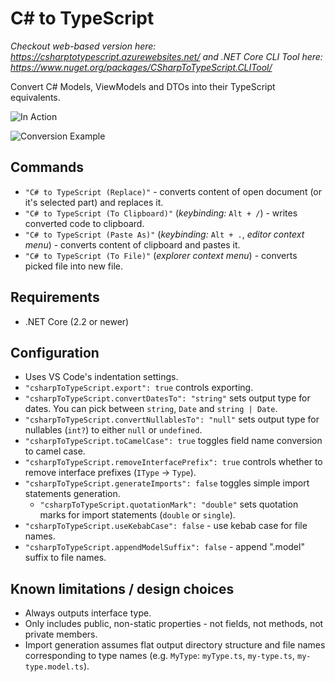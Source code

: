 # C# to TypeScript

*Checkout web-based version here: https://csharptotypescript.azurewebsites.net/ and .NET Core CLI Tool here: https://www.nuget.org/packages/CSharpToTypeScript.CLITool/*

Convert C# Models, ViewModels and DTOs into their TypeScript equivalents.

![In Action](https://raw.githubusercontent.com/AdrianWilczynski/CSharpToTypeScript/master/src/CSharpToTypeScript.VSCodeExtension/img/inAction.gif)

![Conversion Example](https://raw.githubusercontent.com/AdrianWilczynski/CSharpToTypeScript/master/src/CSharpToTypeScript.VSCodeExtension/img/example.png)

## Commands

- `"C# to TypeScript (Replace)"` - converts content of open document (or it's selected part) and replaces it.
- `"C# to TypeScript (To Clipboard)"` (*keybinding:* `Alt + /`) - writes converted code to clipboard.
- `"C# to TypeScript (Paste As)"` (*keybinding:* `Alt + .`, *editor context menu*) - converts content of clipboard and pastes it.
- `"C# to TypeScript (To File)"` (*explorer context menu*) - converts picked file into new file.

## Requirements

- .NET Core (2.2 or newer)

## Configuration

- Uses VS Code's indentation settings.
- `"csharpToTypeScript.export": true` controls exporting.
- `"csharpToTypeScript.convertDatesTo": "string"` sets output type for dates. You can pick between `string`, `Date` and `string | Date`.
- `"csharpToTypeScript.convertNullablesTo": "null"` sets output type for nullables (`int?`) to either `null` or `undefined`.
- `"csharpToTypeScript.toCamelCase": true` toggles field name conversion to camel case.
- `"csharpToTypeScript.removeInterfacePrefix": true` controls whether to remove interface prefixes (`IType` -> `Type`).
- `"csharpToTypeScript.generateImports": false` toggles simple import statements generation.
    - `"csharpToTypeScript.quotationMark": "double"` sets quotation marks for import statements (`double` or `single`).
- `"csharpToTypeScript.useKebabCase": false` - use kebab case for file names.
- `"csharpToTypeScript.appendModelSuffix": false` - append ".model" suffix to file names.

## Known limitations / design choices

- Always outputs interface type.
- Only includes public, non-static properties - not fields, not methods, not private members.
- Import generation assumes flat output directory structure and file names corresponding to type names (e.g. `MyType`: `myType.ts`, `my-type.ts`, `my-type.model.ts`). 